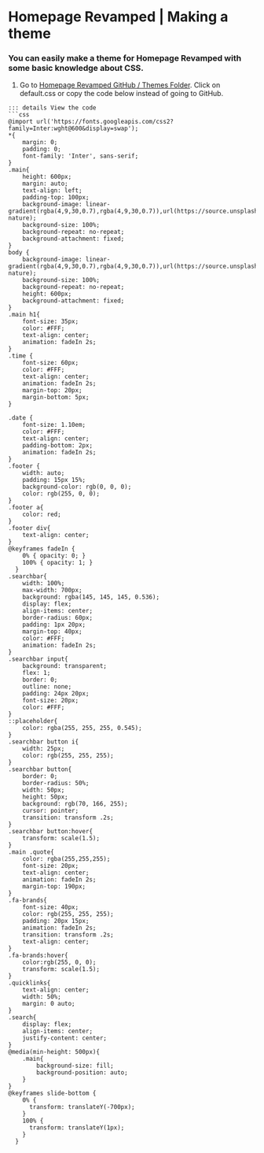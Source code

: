 # Homepage Revamped | Making a theme

### You can easily make a theme for Homepage Revamped with some basic knowledge about CSS.

 1. Go to [Homepage Revamped GitHub / Themes Folder](https://github.com/AFHStudio/homepage-revamped/tree/main/themes). Click on default.css or copy the code below instead of going to GitHub.
```
::: details View the code
```css
@import url('https://fonts.googleapis.com/css2?family=Inter:wght@600&display=swap');
*{
    margin: 0;
    padding: 0;
    font-family: 'Inter', sans-serif;
}
.main{
    height: 600px;
    margin: auto;
    text-align: left;
    padding-top: 100px;
    background-image: linear-gradient(rgba(4,9,30,0.7),rgba(4,9,30,0.7)),url(https://source.unsplash.com/random/1920x1080/?nature);
    background-size: 100%;
    background-repeat: no-repeat;
    background-attachment: fixed;
}
body {
    background-image: linear-gradient(rgba(4,9,30,0.7),rgba(4,9,30,0.7)),url(https://source.unsplash.com/random/1920x1080/?nature);
    background-size: 100%;
    background-repeat: no-repeat;
    height: 600px;
    background-attachment: fixed;
}
.main h1{
    font-size: 35px;
    color: #FFF;
    text-align: center;
    animation: fadeIn 2s;
}
.time {
    font-size: 60px;
    color: #FFF;
    text-align: center;
    animation: fadeIn 2s;
    margin-top: 20px;
    margin-bottom: 5px;
}
  
.date {
    font-size: 1.10em;
    color: #FFF;
    text-align: center;
    padding-bottom: 2px;
    animation: fadeIn 2s;
}
.footer {
    width: auto;
    padding: 15px 15%;
    background-color: rgb(0, 0, 0);
    color: rgb(255, 0, 0);
}
.footer a{
    color: red;
}
.footer div{
    text-align: center;
}  
@keyframes fadeIn {
    0% { opacity: 0; }
    100% { opacity: 1; }
  }
.searchbar{
    width: 100%;
    max-width: 700px;
    background: rgba(145, 145, 145, 0.536);
    display: flex;
    align-items: center;
    border-radius: 60px;
    padding: 1px 20px;
    margin-top: 40px;
    color: #FFF;
    animation: fadeIn 2s;
}
.searchbar input{
    background: transparent;
    flex: 1;
    border: 0;
    outline: none;
    padding: 24px 20px;
    font-size: 20px;
    color: #FFF;
}
::placeholder{
    color: rgba(255, 255, 255, 0.545);
}
.searchbar button i{
    width: 25px;
    color: rgb(255, 255, 255);
}
.searchbar button{
    border: 0;
    border-radius: 50%;
    width: 50px;
    height: 50px;
    background: rgb(70, 166, 255);
    cursor: pointer;
    transition: transform .2s;
}
.searchbar button:hover{
    transform: scale(1.5);
}
.main .quote{
    color: rgba(255,255,255);
    font-size: 20px;
    text-align: center;
    animation: fadeIn 2s;
    margin-top: 190px;
}
.fa-brands{
    font-size: 40px;
    color: rgb(255, 255, 255);
    padding: 20px 15px;
    animation: fadeIn 2s;
    transition: transform .2s;
    text-align: center;
}
.fa-brands:hover{
    color:rgb(255, 0, 0);
    transform: scale(1.5);
}
.quicklinks{
    text-align: center;
    width: 50%;
    margin: 0 auto;
}
.search{
    display: flex;
    align-items: center;
    justify-content: center;
}
@media(min-height: 500px){
    .main{
        background-size: fill;
        background-position: auto;
    }
}
@keyframes slide-bottom {
    0% {
      transform: translateY(-700px);
    }
    100% {
      transform: translateY(1px);
    }
  }
```
```
 
